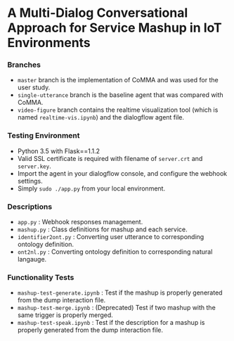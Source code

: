 # A Multi-Dialog Conversational Approach for Service Mashup in IoT Environments

### Branches
- `master` branch is the implementation of CoMMA and was used for the user study.
- `single-utterance` branch is the baseline agent that was compared with CoMMA.
- `video-figure` branch contains the realtime visualization tool (which is named `realtime-vis.ipynb`) and the dialogflow agent file.

### Testing Environment
- Python 3.5 with Flask==1.1.2
- Valid SSL certificate is required with filename of `server.crt` and `server.key`.
- Import the agent in your dialogflow console, and configure the webhook settings.
- Simply `sudo ./app.py` from your local environment.

### Descriptions
- `app.py` : Webhook responses management.
- `mashup.py` : Class definitions for mashup and each service.
- `identifier2ont.py` : Converting user utterance to corresponding ontology definition.
- `ont2nl.py` : Converting ontology definition to corresponding natural langauge.

### Functionality Tests
- `mashup-test-generate.ipynb` : Test if the mashup is properly generated from the dump interaction file.
- `mashup-test-merge.ipynb` : (Deprecated) Test if two mashup with the same trigger is properly merged.
- `mashup-test-speak.ipynb` : Test if the description for a mashup is properly generated from the dump interaction file.
